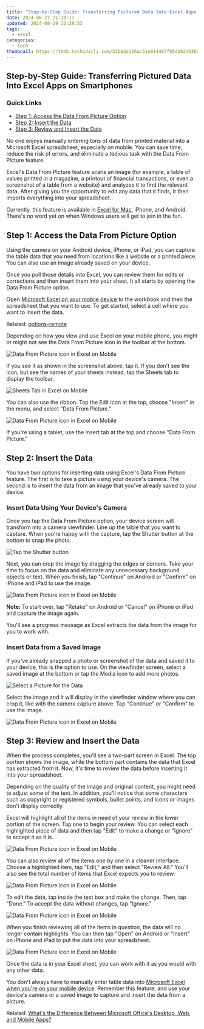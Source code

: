 ```yaml
---
title: "Step-by-Step Guide: Transferring Pictured Data Into Excel Apps on Smartphones"
date: 2024-08-27 21:18:11
updated: 2024-08-29 12:28:53
tags:
  - excel
categories:
  - tech
thumbnail: https://thmb.techidaily.com/53b02e126ac51e814487f95d202d6360b9c695229e51213279fffebf23dfc40c.jpg
---
```


## Step-by-Step Guide: Transferring Pictured Data Into Excel Apps on Smartphones

### Quick Links

* [Step 1: Access the Data From Picture Option](https://os-tips.techidaily.com/in-depth-tutorial-safeguarding-privacy-by-deleting-all-input-records-from-iphone-keyboards/)
* [Step 2: Insert the Data](https://fox-blue.techidaily.com/mastering-the-name-game-for-top-podcast-titles/)
* [Step 3: Review and Insert the Data](https://visual-screen-recording.techidaily.com/in-2024-from-novice-to-expert-elevating-screencapture-skills/)

 No one enjoys manually entering tons of data from printed material into a Microsoft Excel spreadsheet, especially on mobile. You can save time, reduce the risk of errors, and eliminate a tedious task with the Data From Picture feature.

 Excel's Data From Picture feature scans an image (for example, a table of values printed in a magazine, a printout of financial transactions, or even a screenshot of a table from a website) and analyzes it to find the relevant data. After giving you the opportunity to edit any data that it finds, it then imports everything into your spreadsheet.

 Currently, this feature is available in [Excel for Mac](https://win-able.techidaily.com/comprehensive-troubleshooting-making-your-vrchat-run-smoothly-again/), iPhone, and Android. There's no word yet on when Windows users will get to join in the fun.

##  Step 1: Access the Data From Picture Option

 Using the camera on your Android device, iPhone, or iPad, you can capture the table data that you need from locations like a website or a printed piece. You can also use an image already saved on your device.

 Once you pull those details into Excel, you can review them for edits or corrections and then insert them into your sheet. It all starts by opening the Data From Picture option.

 Open [Microsoft Excel on your mobile device](https://www.reviewgeek.com/27131/new-microsoft-office-app-for-ios-and-android-combines-word-excel-and-powerpoint/) to the workbook and then the spreadsheet that you want to use. To get started, select a cell where you want to insert the data.

Related: [options-remote](https://www.reviewgeek.com/27131/new-microsoft-office-app-for-ios-and-android-combines-word-excel-and-powerpoint/) 

 Depending on how you view and use Excel on your mobile phone, you might or might not see the Data From Picture icon in the toolbar at the bottom.

![Data From Picture icon in Excel on Mobile](https://static1.howtogeekimages.com/wordpress/wp-content/uploads/2021/05/DataFromPicture-ExcelMobile.png) 

 If you see it as shown in the screenshot above, tap it. If you don't see the icon, but see the names of your sheets instead, tap the Sheets tab to display the toolbar.

![Sheets Tab in Excel on Mobile](https://static1.howtogeekimages.com/wordpress/wp-content/uploads/2021/05/SheetsTab-ExcelMobile.png) 

 You can also use the ribbon. Tap the Edit icon at the top, choose "Insert" in the menu, and select "Data From Picture."

![Data From Picture icon in Excel on Mobile](https://static1.howtogeekimages.com/wordpress/wp-content/uploads/2021/05/DataFromPicture-ExcelMobile.png) 

 If you're using a tablet, use the Insert tab at the top and choose "Data From Picture."

##  Step 2: Insert the Data

 You have two options for inserting data using Excel's Data From Picture feature. The first is to take a picture using your device's camera. The second is to insert the data from an image that you've already saved to your device.

###  Insert Data Using Your Device's Camera

 Once you tap the Data From Picture option, your device screen will transform into a camera viewfinder. Line up the table that you want to capture. When you're happy with the capture, tap the Shutter button at the bottom to snap the photo.

![Tap the Shutter button](https://static1.howtogeekimages.com/wordpress/wp-content/uploads/2021/05/CapturePicture-ExcelMobile.png) 

 Next, you can crop the image by dragging the edges or corners. Take your time to focus on the data and eliminate any unnecessary background objects or text. When you finish, tap "Continue" on Android or "Confirm" on iPhone and iPad to use the image.

![Data From Picture icon in Excel on Mobile](https://static1.howtogeekimages.com/wordpress/wp-content/uploads/2021/05/DataFromPicture-ExcelMobile.png) 

 **Note:** To start over, tap "Retake" on Android or "Cancel" on iPhone or iPad and capture the image again.

 You'll see a progress message as Excel extracts the data from the image for you to work with.

###  Insert Data from a Saved Image

 If you've already snapped a photo or screenshot of the data and saved it to your device, this is the option to use. On the viewfinder screen, select a saved image at the bottom or tap the Media icon to add more photos.

![Select a Picture for the Data](https://static1.howtogeekimages.com/wordpress/wp-content/uploads/2021/05/InsertPicture-ExcelMobile.png) 

 Select the image and it will display in the viewfinder window where you can crop it, like with the camera capture above. Tap "Continue" or "Confirm" to use the image.

![Data From Picture icon in Excel on Mobile](https://static1.howtogeekimages.com/wordpress/wp-content/uploads/2021/05/DataFromPicture-ExcelMobile.png) 

##  Step 3: Review and Insert the Data

 When the process completes, you'll see a two-part screen in Excel. The top portion shows the image, while the bottom part contains the data that Excel has extracted from it. Now, it's time to review the data before inserting it into your spreadsheet.

 Depending on the quality of the image and original content, you might need to adjust some of the text. In addition, you'll notice that some characters such as copyright or registered symbols, bullet points, and icons or images don't display correctly.

 Excel will highlight all of the items in need of your review in the lower portion of the screen. Tap one to begin your review. You can select each highlighted piece of data and then tap "Edit" to make a change or "Ignore" to accept it as it is.

![Data From Picture icon in Excel on Mobile](https://static1.howtogeekimages.com/wordpress/wp-content/uploads/2021/05/DataFromPicture-ExcelMobile.png) 

 You can also review all of the items one by one in a cleaner interface. Choose a highlighted item, tap "Edit," and then select "Review All." You'll also see the total number of items that Excel expects you to review.

![Data From Picture icon in Excel on Mobile](https://static1.howtogeekimages.com/wordpress/wp-content/uploads/2021/05/DataFromPicture-ExcelMobile.png) 

 To edit the data, tap inside the text box and make the change. Then, tap "Done." To accept the data without changes, tap "Ignore."

![Data From Picture icon in Excel on Mobile](https://static1.howtogeekimages.com/wordpress/wp-content/uploads/2021/05/DataFromPicture-ExcelMobile.png) 

 When you finish reviewing all of the items in question, the data will no longer contain highlights. You can then tap "Open" on Android or "Insert" on iPhone and iPad to put the data into your spreadsheet.

![Data From Picture icon in Excel on Mobile](https://static1.howtogeekimages.com/wordpress/wp-content/uploads/2021/05/DataFromPicture-ExcelMobile.png) 

 Once the data is in your Excel sheet, you can work with it as you would with any other data.

 You don't always have to manually enter table data into [Microsoft Excel when you're on your mobile device](https://location-social.techidaily.com/in-2024-does-find-my-friends-work-on-vivo-s17e-drfone-by-drfone-virtual-android/). Remember this feature, and use your device's camera or a saved image to capture and insert the data from a picture.

Related: [What's the Difference Between Microsoft Office's Desktop, Web, and Mobile Apps?](https://location-social.techidaily.com/in-2024-does-find-my-friends-work-on-vivo-s17e-drfone-by-drfone-virtual-android/)

<ins class="adsbygoogle"
     style="display:block"
     data-ad-format="autorelaxed"
     data-ad-client="ca-pub-7571918770474297"
     data-ad-slot="1223367746"></ins>



<ins class="adsbygoogle"
     style="display:block"
     data-ad-client="ca-pub-7571918770474297"
     data-ad-slot="8358498916"
     data-ad-format="auto"
     data-full-width-responsive="true"></ins>
